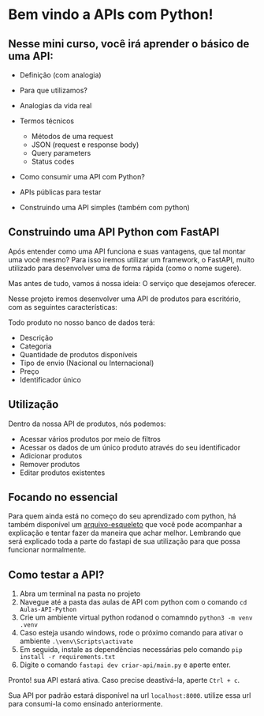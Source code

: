 # Bem vindo a APIs com Python!

## Nesse mini curso, você irá aprender o básico de uma API:

- Definição (com analogia)
- Para que utilizamos?
- Analogias da vida real
- Termos técnicos
    - Métodos de uma request
    - JSON (request e response body)
    - Query parameters
    - Status codes
    
- Como consumir uma API com Python?
- APIs públicas para testar
- Construindo uma API simples (também com python)




## Construindo uma API Python com FastAPI

Após entender como uma API funciona e suas vantagens, que tal montar uma você mesmo?
Para isso iremos utilizar um framework, o FastAPI, muito utilizado para desenvolver uma de forma rápida (como o nome sugere).

Mas antes de tudo, vamos á nossa ideia: O serviço que desejamos oferecer.

Nesse projeto iremos desenvolver uma API de produtos para escritório, com as seguintes características:

Todo produto no nosso banco de dados terá:

- Descrição
- Categoria
- Quantidade de produtos disponíveis
- Tipo de envio (Nacional ou Internacional)
- Preço
- Identificador único



## Utilização

Dentro da nossa API de produtos, nós podemos:

- Acessar vários produtos por meio de filtros
- Acessar os dados de um único produto através do seu identificador
- Adicionar produtos
- Remover produtos
- Editar produtos existentes



## Focando no essencial

Para quem ainda está no começo do seu aprendizado com python,
há também disponível um [arquivo-esqueleto](./criar-api/main_template.py)
que você pode acompanhar a explicação e tentar fazer da maneira que achar melhor.
Lembrando que será explicado toda a parte do fastapi de sua utilização para que
possa funcionar normalmente.



## Como testar a API?

1. Abra um terminal na pasta no projeto
2. Navegue até a pasta das aulas de API com python com o comando `cd Aulas-API-Python`
3. Crie um ambiente virtual python rodanod o comamndo `python3 -m venv .venv`
4. Caso esteja usando windows, rode o próximo comando para ativar o ambiente `.\venv\Scripts\activate`
5. Em seguida, instale as dependências necessárias pelo comando `pip install -r requirements.txt`
6. Digite o comando `fastapi dev criar-api/main.py` e aperte enter.

Pronto! sua API estará ativa. Caso precise deastivá-la, aperte `Ctrl + c`.

Sua API por padrão estará disponível na url `localhost:8000`. utilize essa url para consumi-la
como ensinado anteriormente.

